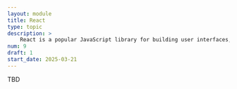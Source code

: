 ```yaml
---
layout: module
title: React
type: topic
description: >
    React is a popular JavaScript library for building user interfaces, especially single-page applications (SPAs). It allows developers to create reusable components and manage the state of an application efficiently through a virtual DOM. React's declarative approach simplifies UI development and is widely adopted in modern web development.
num: 9
draft: 1
start_date: 2025-03-21
---
```


TBD
